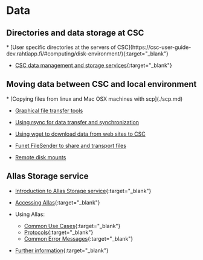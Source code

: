 <h1>Data</h1>

<h2>Directories and data storage at CSC</h2>
* [User specific directories at the servers of CSC](https://csc-user-guide-dev.rahtiapp.fi/#computing/disk-environment/){:target="_blank"}

* [CSC data management and storage services](https://research.csc.fi/data-management){:target="_blank"}

<h2>Moving data between CSC and local environment</h2>
*    [Copying files from linux and Mac OSX machines with scp](./scp.md) 

*    [Graphical file transfer tools](./graphical_transfer.md)

*    [Using rsync for data transfer and synchronization](./rsync.md)

*    [Using wget to download data from web sites to CSC](./wget.md)

*    [Funet FileSender to share and transport files](./funet.md)

*    [Remote disk mounts](./disk_mount.md) 

    
<h2>Allas Storage service</h2>

* [Introduction to Allas Storage service](./Allas/introduction.md){:target="_blank"}

* [Accessing Allas](./Allas/accessing_allas.md){:target="_blank"}

* Using Allas:

     * [Common Use Cases](./Allas/using_allas/common_use_cases.md){:target="_blank"}
     * [Protocols](./Allas/accessing_allas.md#protocols){:target="_blank"}
     * [Common Error Messages](./Allas/using_allas/error_messages.md){:target="_blank"}

* [Further information](./Allas/further_info.md){:target="_blank"}


<!--- <h2>Data analysis guide (A. Kallio)</h2> -->
